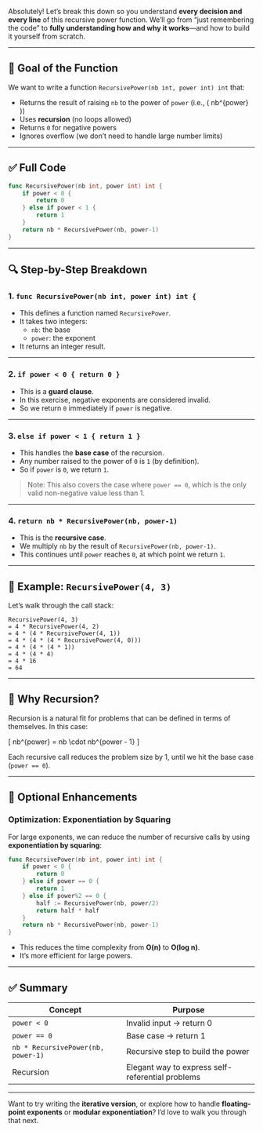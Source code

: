 Absolutely! Let’s break this down so you understand **every decision and every line** of this recursive power function. We’ll go from “just remembering the code” to **fully understanding how and why it works**—and how to build it yourself from scratch.

---

## 🧠 Goal of the Function

We want to write a function `RecursivePower(nb int, power int) int` that:

- Returns the result of raising `nb` to the power of `power` (i.e., \( nb^{power} \))
- Uses **recursion** (no loops allowed)
- Returns `0` for negative powers
- Ignores overflow (we don’t need to handle large number limits)

---

## ✅ Full Code

```go
func RecursivePower(nb int, power int) int {
	if power < 0 {
		return 0
	} else if power < 1 {
		return 1
	}
	return nb * RecursivePower(nb, power-1)
}
```

---

## 🔍 Step-by-Step Breakdown

### 1. `func RecursivePower(nb int, power int) int {`

- This defines a function named `RecursivePower`.
- It takes two integers:
  - `nb`: the base
  - `power`: the exponent
- It returns an integer result.

---

### 2. `if power < 0 { return 0 }`

- This is a **guard clause**.
- In this exercise, negative exponents are considered invalid.
- So we return `0` immediately if `power` is negative.

---

### 3. `else if power < 1 { return 1 }`

- This handles the **base case** of the recursion.
- Any number raised to the power of `0` is `1` (by definition).
- So if `power` is `0`, we return `1`.

> Note: This also covers the case where `power == 0`, which is the only valid non-negative value less than 1.

---

### 4. `return nb * RecursivePower(nb, power-1)`

- This is the **recursive case**.
- We multiply `nb` by the result of `RecursivePower(nb, power-1)`.
- This continues until `power` reaches `0`, at which point we return `1`.

---

## 🧪 Example: `RecursivePower(4, 3)`

Let’s walk through the call stack:

```
RecursivePower(4, 3)
= 4 * RecursivePower(4, 2)
= 4 * (4 * RecursivePower(4, 1))
= 4 * (4 * (4 * RecursivePower(4, 0)))
= 4 * (4 * (4 * 1))
= 4 * (4 * 4)
= 4 * 16
= 64
```

---

## 🧠 Why Recursion?

Recursion is a natural fit for problems that can be defined in terms of themselves. In this case:

\[
nb^{power} = nb \cdot nb^{power - 1}
\]

Each recursive call reduces the problem size by 1, until we hit the base case (`power == 0`).

---

## 🧼 Optional Enhancements

### Optimization: Exponentiation by Squaring

For large exponents, we can reduce the number of recursive calls by using **exponentiation by squaring**:

```go
func RecursivePower(nb int, power int) int {
	if power < 0 {
		return 0
	} else if power == 0 {
		return 1
	} else if power%2 == 0 {
		half := RecursivePower(nb, power/2)
		return half * half
	}
	return nb * RecursivePower(nb, power-1)
}
```

- This reduces the time complexity from **O(n)** to **O(log n)**.
- It’s more efficient for large powers.

---

## ✅ Summary

| Concept | Purpose |
|--------|---------|
| `power < 0` | Invalid input → return 0 |
| `power == 0` | Base case → return 1 |
| `nb * RecursivePower(nb, power-1)` | Recursive step to build the power |
| Recursion | Elegant way to express self-referential problems |

---

Want to try writing the **iterative version**, or explore how to handle **floating-point exponents** or **modular exponentiation**? I’d love to walk you through that next.
